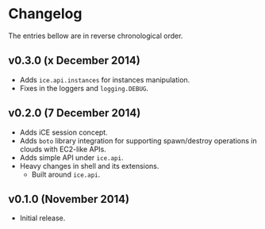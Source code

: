 # Changelog

The entries bellow are in reverse chronological order.

## v0.3.0 (x December 2014)

* Adds `ice.api.instances` for instances manipulation.
* Fixes in the loggers and `logging.DEBUG`.

## v0.2.0 (7 December 2014)

* Adds iCE session concept.
* Adds `boto` library integration for supporting spawn/destroy operations in
    clouds with EC2-like APIs.
* Adds simple API under `ice.api`.
* Heavy changes in shell and its extensions.
    * Built around `ice.api`.

## v0.1.0 (November 2014)

* Initial release.